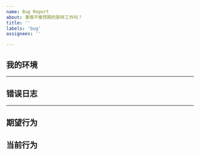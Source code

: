 ```yaml
---
name: Bug Report
about: 事情不像预期的那样工作吗？
title: ''
labels: 'bug'
assignees: ''

---
```


<!--
  你好！感谢你正在考虑为 Halo 提交一个 bug。请花一点点时间尽量详细地回答以下基础问题。

  谢谢！
-->

<!-- 
  请确认你已经做了下面这些事情，若 bug 还是未解决，那么请尽可详细地描述你的问题。

  - 我已经安装了最新版的 Halo
  - 我已经搜索了已有的 Issues 列表中有关的信息
  - 我已经搜索了论坛中有关的信息：https://bbs.halo.run
  - 我已经阅读了 Halo 的 FAQ：https://halo.run/guide/faq.html
-->

## 我的环境

<!-- 
  请登录到博客后台，进入菜单 `系统->关于` 点击 `环境信息` 旁边的按钮即可复制环境信息。
-->

---

## 错误日志

<!-- 
  请登录到博客后台，点击菜单栏中的 `Halo Dashboard` 10 次即可开启 `开发者选项`。进入开发者选项中的 `实时日志`。
  你可以选择查找具体的错误日志，或者直接下载日志文件复制到下面即可。（注意：日志堆栈信息请用 Markdown 的代码块语法，以方便查看。）
-->

---

## 期望行为

<!--
  你期望会发生什么？
-->

## 当前行为

<!--
  描述 bug 细节，确认出现此问题的复现步骤，例如点击了哪里，发生了什么情况？

  你可以粘贴截图或附件。
-->